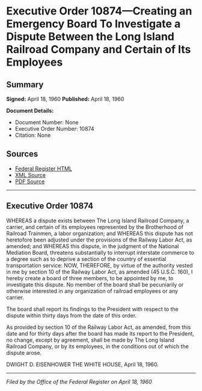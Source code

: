 # Executive Order 10874—Creating an Emergency Board To Investigate a Dispute Between the Long Island Railroad Company and Certain of Its Employees

## Summary

**Signed:** April 18, 1960
**Published:** April 18, 1960

**Document Details:**
- Document Number: None
- Executive Order Number: 10874
- Citation: None

## Sources
- [Federal Register HTML](https://www.presidency.ucsb.edu/documents/executive-order-10874-creating-emergency-board-investigate-dispute-between-the-long-island)
- [XML Source](None)
- [PDF Source](None)

---

## Executive Order 10874

WHEREAS a dispute exists between The Long Island Railroad Company, a carrier, and certain of its employees represented by the Brotherhood of Railroad Trainmen, a labor organization; and
WHEREAS this dispute has not heretofore been adjusted under the provisions of the Railway Labor Act, as amended; and
WHEREAS this dispute, in the judgment of the National Mediation Board, threatens substantially to interrupt interstate commerce to a degree such as to deprive a section of the country of essential transportation service:
NOW, THEREFORE, by virtue of the authority vested in me by section 10 of the Railway Labor Act, as amended (45 U.S.C. 160), I hereby create a board of three members, to be appointed by me, to investigate this dispute. No member of the board shall be pecuniarily or otherwise interested in any organization of railroad employees or any carrier.

The board shall report its findings to the President with respect to the dispute within thirty days from the date of this order.

As provided by section 10 of the Railway Labor Act, as amended, from this date and for thirty days after the board has made its report to the President, no change, except by agreement, shall be made by The Long Island Railroad Company, or by its employees, in the conditions out of which the dispute arose.

DWIGHT D. EISENHOWER
THE WHITE HOUSE,
April 18, 1960.

---

*Filed by the Office of the Federal Register on April 18, 1960*
